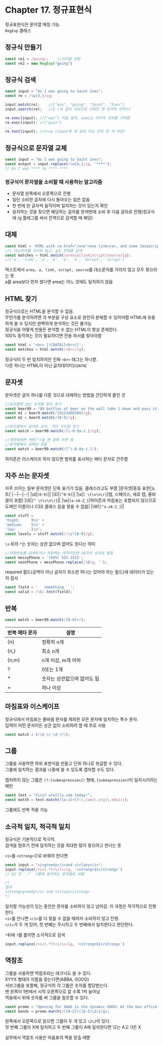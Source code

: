 # Chapter 17. 정규표현식
정규표현식은 문자열 매칭 기능   
`RegExp` 클래스

## 정규식 만들기
```js
const re1 = /going/;    //리터럴 문법
const re2 = new RegExp("going")
```

## 정규식 검색
```js
const input = "As I was going to Saint Ives";
const re = /\w{3,}/ig;

input.match(re);    //["was", "going", "Saint", "Ives"]
input.search(re);   //5 (세 글자 이상으로 이뤄진 첫 단어의 인덱스)

re.exec(input); //["was"] 처음 일치, exec는 마지막 위치를 기억함
re.exec(input); //["goin"] 
...
re.test(input); //true (input에 세 글자 이상 단어 한 개 이상)
```

## 정규식으로 문자열 교체
```js
const input = "As I was going to Saint Ives";
const output = input.replace(/\w{4,}/ig, '****');
// As I was **** to **** ****
```

### 정규식이 문자열을 소비할 때 사용하는 알고리즘
- 문자열 왼쪽에서 오른쪽으로 진행
- 일단 소비한 글자에 다시 돌아오는 일은 없음
- 한 번에 한 글자씩 움직이며 일치하는 것이 있는지 확인
- 일치하는 것을 찾으면 해당하는 글자를 한꺼번에 소비 후 다음 글자로 진행(정규식에 /g 플래그를 써서 전역으로 검색할 때 해당)

## 대체
```js
const html = 'HTML with <a href="/one">one link</a>, and some JavaScript. <script src="stuff.js>';
//i 대소문자를 가리지 않고, g는 전체를 검색
const matches = html.match(/area|a|link|script|source/ig);
//['a', 'link', 'a', 'a', 'a', 'a', 'Script', 'script']
```
텍스트에서 `area, a, link, script, source`를 대소문자를 가리지 않고 모두 찾으라는 뜻   
a를 area보다 먼저 썼다면 area는 어느 것에도 일치하지 않음

## HTML 찾기
정규식으로는 HTML을 분석할 수 없음.   
무언가를 분석하려면 각 부분을 구성 요소로 완전히 분해할 수 있어야함
HTML에 유용하게 쓸 수 있지만 완벽하게 분석하는 것은 불가능   
정규식을 어떻게 만들든 분석할 수 없는 HTML이 항상 존재한다.   
100% 동작하는 것이 필요하다면 전용 파서를 찾아야함
```js
const html = '<br> [!CDATA[[<br>]]';
const matches = html.match(/<br>/ig);
```
정규식이 두 번 일치하지만 진짜 `<br>` 태그는 하나뿐.   
다른 하나는 HTML이 아닌 글자데이터(`CDATA`)

## 문자셋
문자셋은 글자 하나를 다른 것으로 대체하는 방법을 간단하게 줄인 것
```js
//문자열에 있는 숫자를 모두 찾기
const beer99 = "99 bottles of beer on the wall take 1 down and pass it around -- 98 bottles of beer on the wall.";
const m1 = beer9.match(/[0123456789]/g);
const m2 = beer9.match(/[0-9]/g);

//문자열에서 글자와 숫자, 기타 구두점 찾기
const match = beer99.match(/[\-0-9a-z.]/ig);

//제외하려면 캐럿(^)을 맨 앞에 쓰면 됨
//문자열에서 공백만 찾음
const match = beer99.match(/[^\-0-9a-z.]/);
```
하이픈은 이스케이프 하지 않으면 범위를 표시하는 메타 문자로 간주함   

## 자주 쓰는 문자셋
자주 쓰이는 일부 문자셋은 단축 표기가 있음. 클래스라고도 부름
|문자셋|동등 표현|노트|
|--|--|--|
|\d|`[0-9]`||
|\D|`[^0-9]`||
|\s|`[ \t\v\n\r]`|탭, 스페이스, 세로 탭, 줄바꿈이 포함|
|\S|`[^ \t\v\n\r]`||
|\w|`[a-zA-Z_]`|하이픈과 마침표는 포함되지 않으므로 도메인 이름이나 CSS 클래스 등을 찾을 수 없음|
|\W|`[^a-zA-Z_]`||   

```js
const stuff = 
'hight:     9\n' +
'medium:    5\n' +
'low:       2\n';
const levels = stuff.match(/:\s*[0-9]/g);
```
`\s` 뒤의 `*`는 숫자는 상관 없으며 없어도 된다는 의미   

```js
//전화번호를 검색하거나 저장하는 목적이라면 10자리 숫자로 통일
const messyPhone = '(505) 555-1515';
const neatPhone = messPhone.replace(/\D/g, '');
```

required 필드(공백이 아닌 글자가 최소한 하나는 있어야 하는 필드)에 데이터가 있는지 검사
```js
const field = '   something   ';
const valid = /\S/.test(field);
```

## 반복
```js
const match = beer99.match(/[0-9]+/);
```
|반복 메타 문자|설명|
|--|--|
|{n}|정확히 n개|
|{n,}|최소 n개|
|{n,m}|n개 이상, m개 이하|
|?|0또는 1개|
|*|숫자는 상관없으며 없어도 됨|
|+|하나 이상|

## 마침표와 이스케이프
정규식에서 마침표는 줄바꿈 문자를 제외한 모든 문자에 일치하는 특수 문자.   
입력이 어떤 문자이든 상관 없이 소비하려 할 때 주로 사용
```js
const match = (/\d \+ \d \*/);
```

## 그룹
그룹을 사용하면 하위 표현식을 만들고 단위 하나로 취급할 수 있다.   
그룹에 일치하는 결과를 나중에 쓸 수 있도록 캡처할 수도 있다.

캡처하지 않는 그룹은 `(?:[subexpression])` 형태, `[subexpression]`이 일치시키려는 패턴   
```js
const text = "Visit oreilly.com today!";
const match = text.match(/[a-z]+(?:\.com|\.org|\.edu)/i);
```
그룹에도 반복 적용 가능

## 소극적 일치, 적극적 일치
정규식은 기본적으로 적극적.   
검색을 멈추기 전에 일치하는 것을 최대한 많이 찾으려고 한다는 뜻

`<i>`를 `<strong>`으로 바꿔야 한다면
```js
const input = "<i>greedy</i>and <i>lazy</i>";
input.replace(/<i>(.*)<\/i>/ig, '<strong>$1</strong>')
//`$1`은 `.*` 그룹에 일치하는 문자열로 바뀜

/*
결과
<strong>greedy</i> and <i>lazy</strong>
*/
```
일치할 가능성이 있는 동안은 문자를 소비하지 않고 넘어감. 이 과정은 적극적으로 진행한다.   
`<i>`를 만나면 `</i>`를 더 찾을 수 없을 때까지 소비하지 않고 진행.   
`</i>`가 두 개 있어, 첫 번째는 무시하고 두 번째에서 일치한다고 판단한다.

`*`뒤에 `?`를 붙이면 소극적으로 검색
```js
input.replace(/<i>(.*?)<\/i>/ig, '<strong>$1</strong>')
```

## 역참조
그룹을 사용하면 역참조라는 테크닉도 쓸 수 있다.   
XYYX 형태의 이름을 찾는다면(ABBA, GOOG)   
서브그룹을 포함해, 정규식의 각 그룹은 숫자를 할당받는다.   
맨 왼쪽이 1번에서 시작 오른쪽으로 갈 수록 1씩 늘어남   
역슬래시 뒤에 숫자를 써 그룹을 참조할 수 있다.
```js
const promo = "Opening for XAAX is the dynamic GOOG! At the box office now!";
const bands = promo.match(/([A-Z])([A-Z)\2\1/g);
```
왼쪽에서 오른쪽으로 읽으면 그룹이 두 개 있고 `\2\2`이 있다.   
첫 번째 그룹이 X에 일치하고 두 번째 그룹이 A에 일치한다면 \2는 A고 \1은 X   

실무에서 역참조 사용은 따옴표의 짝을 맞출 때뿐